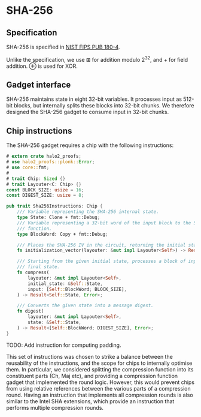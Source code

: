 # SHA-256

## Specification

SHA-256 is specified in [NIST FIPS PUB 180-4](https://nvlpubs.nist.gov/nistpubs/FIPS/NIST.FIPS.180-4.pdf).

Unlike the specification, we use $\boxplus$ for addition modulo $2^{32}$, and $+$ for
field addition. $\oplus$ is used for XOR.

## Gadget interface

SHA-256 maintains state in eight 32-bit variables. It processes input as 512-bit blocks,
but internally splits these blocks into 32-bit chunks. We therefore designed the SHA-256
gadget to consume input in 32-bit chunks.

## Chip instructions

The SHA-256 gadget requires a chip with the following instructions:

```rust
# extern crate halo2_proofs;
# use halo2_proofs::plonk::Error;
# use core::fmt;
#
# trait Chip: Sized {}
# trait Layouter<C: Chip> {}
const BLOCK_SIZE: usize = 16;
const DIGEST_SIZE: usize = 8;

pub trait Sha256Instructions: Chip {
    /// Variable representing the SHA-256 internal state.
    type State: Clone + fmt::Debug;
    /// Variable representing a 32-bit word of the input block to the SHA-256 compression
    /// function.
    type BlockWord: Copy + fmt::Debug;

    /// Places the SHA-256 IV in the circuit, returning the initial state variable.
    fn initialization_vector(layouter: &mut impl Layouter<Self>) -> Result<Self::State, Error>;

    /// Starting from the given initial state, processes a block of input and returns the
    /// final state.
    fn compress(
        layouter: &mut impl Layouter<Self>,
        initial_state: &Self::State,
        input: [Self::BlockWord; BLOCK_SIZE],
    ) -> Result<Self::State, Error>;

    /// Converts the given state into a message digest.
    fn digest(
        layouter: &mut impl Layouter<Self>,
        state: &Self::State,
    ) -> Result<[Self::BlockWord; DIGEST_SIZE], Error>;
}
```

TODO: Add instruction for computing padding.

This set of instructions was chosen to strike a balance between the reusability of the
instructions, and the scope for chips to internally optimise them. In particular, we
considered splitting the compression function into its constituent parts (Ch, Maj etc),
and providing a compression function gadget that implemented the round logic. However,
this would prevent chips from using relative references between the various parts of a
compression round. Having an instruction that implements all compression rounds is also
similar to the Intel SHA extensions, which provide an instruction that performs multiple
compression rounds.
